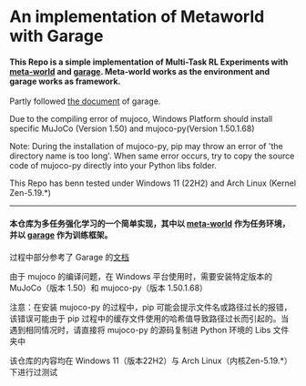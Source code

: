 # An implementation of Metaworld with Garage

#### This Repo is a simple implementation of Multi-Task RL Experiments with [meta-world](https://github.com/rlworkgroup/metaworld) and [garage](https://github.com/rlworkgroup/garage/). Meta-world works as the environment and garage works as framework.

Partly followed [the document](https://garage.readthedocs.io/) of garage.

Due to the compiling error of mujoco, Windows Platform should install specific MuJoCo (Version 1.50) and mujoco-py(Version 1.50.1.68)

Note: During the installation of mujoco-py, pip may throw an error of 'the directory name is too long'. When same error occurs, try to copy the source code of mujoco-py directly into your Python libs folder.

This Repo has benn tested under Windows 11 (22H2) and Arch Linux (Kernel Zen-5.19.*)

---

#### 本仓库为多任务强化学习的一个简单实现，其中以 [meta-world](https://github.com/rlworkgroup/metaworld) 作为任务环境，并以 [garage](https://github.com/rlworkgroup/garage/) 作为训练框架。

过程中部分参考了 Garage 的[文档](https://garage.readthedocs.io/)

由于 mujoco 的编译问题，在 Windows 平台使用时，需要安装特定版本的 MuJoCo（版本 1.50）和 mujoco-py（版本 1.50.1.68）

注意：在安装 mujoco-py 的过程中，pip 可能会提示文件名或路径过长的报错，该错误可能由于 pip 过程中的缓存文件使用的哈希值导致路径过长而引起的。当遇到相同情况时，请直接将 mujoco-py 的源码复制进 Python 环境的 Libs 文件夹中

该仓库的内容均在 Windows 11（版本22H2）与 Arch Linux（内核Zen-5.19.*）下进行过测试